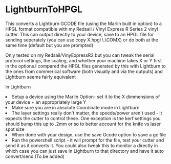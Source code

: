 # LightburnToHPGL

This converts a Lightburn GCODE file (using the Marlin built in option) to a HPGL format compatible with my Redsail / Vinyl Express R Series 2 vinyl cutter.
This can output directly to your device, save to an HPGL file for sending seperately (you can use copy X.hpgl \\.\COMX) or do both at the same time (default but you are prompted)

Only tested on my Redsail/VinyExpressR2 but you can tweak the serial protocol settings, the scaling, and whether your machine takes X or Y first in the options.I compared the HPGL files generated by this with Lightburn to the ones from commerical software (both visually and via the outputs) and Lightburn seems fairly equivalent

In Lightburn
<li>Setup a device using the Marlin Option- set it to the X dimmensions of your device + an appropriately large Y</li>
<li>Make sure you are in absolute Coordinate mode in Lightburn</li>
<li>The layer settings really don't matter, the speeds/power aren't used - it expects the cutter to control these. One exception is the kerf settings you should bump this up to .2mm or so to better account for the knife vs laser spot size</li>
<li>When done with your design, use the save Gcode option to save a gc file</li>
<li>Run the powershell script - it will prompt for the file, test your cutter and send it as it converts it. You could also tweak this to monitor a directly in which case you can just save in Lightburn to that directory and have it auto convert/send (To be added)</li>



